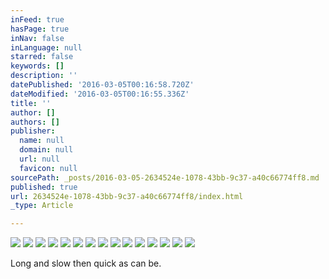 ```yaml
---
inFeed: true
hasPage: true
inNav: false
inLanguage: null
starred: false
keywords: []
description: ''
datePublished: '2016-03-05T00:16:58.720Z'
dateModified: '2016-03-05T00:16:55.336Z'
title: ''
author: []
authors: []
publisher:
  name: null
  domain: null
  url: null
  favicon: null
sourcePath: _posts/2016-03-05-2634524e-1078-43bb-9c37-a40c66774ff8.md
published: true
url: 2634524e-1078-43bb-9c37-a40c66774ff8/index.html
_type: Article

---
```

![](https://the-grid-user-content.s3-us-west-2.amazonaws.com/0e81014d-5767-4f34-a1b8-2bad01432a86.jpg)
![](https://the-grid-user-content.s3-us-west-2.amazonaws.com/23ae049f-adbd-4755-9330-be6be5f96f41.jpg)
![](https://the-grid-user-content.s3-us-west-2.amazonaws.com/af7cf256-ab47-42f7-a8b8-f9423a1f53ba.jpg)
![](https://the-grid-user-content.s3-us-west-2.amazonaws.com/5a6456e4-1301-4b4b-9d64-9136495958dc.jpg)
![](https://the-grid-user-content.s3-us-west-2.amazonaws.com/11d8a3c2-7800-437b-a4d3-da7b2150769f.jpg)
![](https://the-grid-user-content.s3-us-west-2.amazonaws.com/e5278250-c55f-4f8d-998f-3c5b5cc5a0e3.jpg)
![](https://the-grid-user-content.s3-us-west-2.amazonaws.com/2106baca-c72c-4918-b201-c8fba217a3fa.jpg)
![](https://the-grid-user-content.s3-us-west-2.amazonaws.com/963430c7-51da-4ad3-a329-16a78a959c59.jpg)
![](https://the-grid-user-content.s3-us-west-2.amazonaws.com/fe351463-10c0-4989-b627-94b73c577f29.jpg)
![](https://the-grid-user-content.s3-us-west-2.amazonaws.com/2bd3c191-59e6-4319-8d97-a646af57925d.jpg)
![](https://the-grid-user-content.s3-us-west-2.amazonaws.com/62fe88a8-315e-49c3-bf7f-c6932d792d25.jpg)
![](https://the-grid-user-content.s3-us-west-2.amazonaws.com/4b85dadb-102a-4bf9-959f-2851cc41344a.jpg)
![](https://the-grid-user-content.s3-us-west-2.amazonaws.com/98884e14-d5a1-4727-a816-113d26c9ae9f.jpg)
![](https://the-grid-user-content.s3-us-west-2.amazonaws.com/85752651-8a9d-48d7-ae20-5ffbea0940b6.jpg)
![](https://the-grid-user-content.s3-us-west-2.amazonaws.com/9e8eeecc-0894-4cd5-9f78-14ff69b265a2.jpg)

Long and slow then quick as can be.